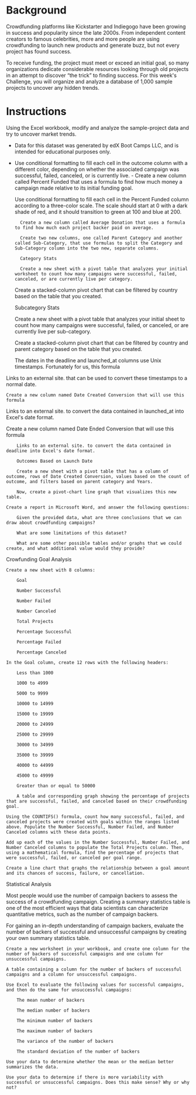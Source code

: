 # Background

Crowdfunding platforms like Kickstarter and Indiegogo have been growing in success and popularity since the late 2000s. From independent content creators to famous celebrities, more and more people are using crowdfunding to launch new products and generate buzz, but not every project has found success.

To receive funding, the project must meet or exceed an initial goal, so many organizations dedicate considerable resources looking through old projects in an attempt to discover “the trick” to finding success. For this week's Challenge, you will organize and analyze a database of 1,000 sample projects to uncover any hidden trends.

# Instructions

Using the Excel workbook, modify and analyze the sample-project data and try to uncover market trends.

- Data for this dataset was generated by edX Boot Camps LLC, and is intended for educational purposes only.

- Use conditional formatting to fill each cell in the outcome column with a different color, depending on whether the associated campaign was successful, failed, canceled, or is currently live.
        - Create a new column called Percent Funded that uses a formula to find how much money a campaign made relative to its initial funding goal.

    Use conditional formatting to fill each cell in the Percent Funded column according to a three-color scale. The scale should start at 0 with a dark shade of red, and it should transition to green at 100 and blue at 200.

        Create a new column called Average Donation that uses a formula to find how much each project backer paid on average.

        Create two new columns, one called Parent Category and another called Sub-Category, that use formulas to split the Category and Sub-Category column into the two new, separate columns.

        Category Stats

        Create a new sheet with a pivot table that analyzes your initial worksheet to count how many campaigns were successful, failed, canceled, or are currently live per category.

    Create a stacked-column pivot chart that can be filtered by country based on the table that you created.

    Subcategory Stats

    Create a new sheet with a pivot table that analyzes your initial sheet to count how many campaigns were successful, failed, or canceled, or are currently live per sub-category.

    Create a stacked-column pivot chart that can be filtered by country and parent category based on the table that you created.

    The dates in the deadline and launched_at columns use Unix timestamps. Fortunately for us, this formula 

Links to an external site. that can be used to convert these timestamps to a normal date.

    Create a new column named Date Created Conversion that will use this formula 

Links to an external site. to convert the data contained in launched_at into Excel's date format.

Create a new column named Date Ended Conversion that will use this formula

        Links to an external site. to convert the data contained in deadline into Excel's date format.

        Outcomes Based on Launch Date

        Create a new sheet with a pivot table that has a column of outcome, rows of Date Created Conversion, values based on the count of outcome, and filters based on parent category and Years.

        Now, create a pivot-chart line graph that visualizes this new table.

    Create a report in Microsoft Word, and answer the following questions:

        Given the provided data, what are three conclusions that we can draw about crowdfunding campaigns?

        What are some limitations of this dataset?

        What are some other possible tables and/or graphs that we could create, and what additional value would they provide?

Crowfunding Goal Analysis

    Create a new sheet with 8 columns:

        Goal

        Number Successful

        Number Failed

        Number Canceled

        Total Projects

        Percentage Successful

        Percentage Failed

        Percentage Canceled

    In the Goal column, create 12 rows with the following headers:

        Less than 1000

        1000 to 4999

        5000 to 9999

        10000 to 14999

        15000 to 19999

        20000 to 24999

        25000 to 29999

        30000 to 34999

        35000 to 39999

        40000 to 44999

        45000 to 49999

        Greater than or equal to 50000

        A table and corresponding graph showing the percentage of projects that are successful, failed, and canceled based on their crowdfunding goal.

    Using the COUNTIFS() formula, count how many successful, failed, and canceled projects were created with goals within the ranges listed above. Populate the Number Successful, Number Failed, and Number Canceled columns with these data points.

    Add up each of the values in the Number Successful, Number Failed, and Number Canceled columns to populate the Total Projects column. Then, using a mathematical formula, find the percentage of projects that were successful, failed, or canceled per goal range.

    Create a line chart that graphs the relationship between a goal amount and its chances of success, failure, or cancellation.

Statistical Analysis

Most people would use the number of campaign backers to assess the success of a crowdfunding campaign. Creating a summary statistics table is one of the most efficient ways that data scientists can characterize quantitative metrics, such as the number of campaign backers.

For gaining an in-depth understanding of campaign backers, evaluate the number of backers of successful and unsuccessful campaigns by creating your own summary statistics table.

    Create a new worksheet in your workbook, and create one column for the number of backers of successful campaigns and one column for unsuccessful campaigns.

    A table containing a column for the number of backers of successful campaigns and a column for unsuccessful campaigns.

    Use Excel to evaluate the following values for successful campaigns, and then do the same for unsuccessful campaigns:

        The mean number of backers

        The median number of backers

        The minimum number of backers

        The maximum number of backers

        The variance of the number of backers

        The standard deviation of the number of backers

    Use your data to determine whether the mean or the median better summarizes the data.

    Use your data to determine if there is more variability with successful or unsuccessful campaigns. Does this make sense? Why or why not?
